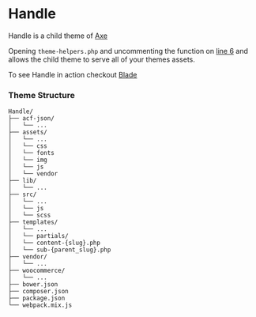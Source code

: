 # Handle

Handle is a child theme of [Axe](https://github.com/adampatterson/Axe)

Opening `theme-helpers.php` and uncommenting the function on [line 6](https://github.com/adampatterson/Handle/blob/master/lib/theme-helpers.php#L6) and allows the child theme to serve all of your themes assets.

To see Handle in action checkout [Blade](https://github.com/adampatterson/Blade)

### Theme Structure

    Handle/
    ├── acf-json/
    │   └── ...
    ├── assets/
    │   └── ...
    │   └── css
    │   └── fonts
    │   └── img
    │   └── js
    │   └── vendor
    ├── lib/
    │   └── ...
    ├── src/
    │   └── ...
    │   └── js
    │   └── scss
    ├── templates/
    │   └── ...    
    │   └── partials/   
    │   └── content-{slug}.php
    │   └── sub-{parent_slug}.php
    ├── vendor/
    │   └── ...    
    ├── woocommerce/
    │   └── ...
    ├── bower.json
    ├── composer.json
    ├── package.json
    └── webpack.mix.js
